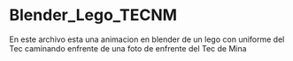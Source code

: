 # Blender_Lego_TECNM
En este archivo esta una animacion en blender de un lego con uniforme del Tec caminando enfrente de una foto de enfrente del Tec de Mina

